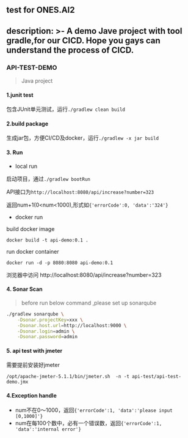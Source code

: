test for ONES.AI2
---
description: >-
  A demo Jave project with tool gradle,for our CICD.
  Hope you gays can understand the process of CICD.
---


### API-TEST-DEMO
>Java project



#### 1.junit test
包含JUnit单元测试，运行`./gradlew clean build`

#### 2.build package
生成jar包，方便CI/CD及docker，运行`./gradlew -x jar build`

#### 3. Run

- local run

启动项目，通过`./gradlew bootRun`

API接口为`http://localhost:8080/api/increase?number=323`

返回num+1(0<num<1000),形式如`{'errorCode':0, 'data':'324'}`

- docker run

build docker image

`docker build -t api-demo:0.1 .`

run docker container

`docker run -d -p 8080:8080 api-demo:0.1 `

浏览器中访问 http://localhost:8080/api/increase?number=323


#### 4. Sonar Scan
>before run below command ,please set up sonarqube

```bash
./gradlew sonarqube \
    -Dsonar.projectKey=xxx \
    -Dsonar.host.url=http://localhost:9000 \
    -Dsonar.login=admin \
    -Dsonar.password=admin
```

#### 5. api test with jmeter

需要提前安装好jmeter

`/opt/apache-jmeter-5.1.1/bin/jmeter.sh  -n -t api-test/api-test-demo.jmx`


#### 4.Exception handle
- num不在0～1000，返回`{'errorCode':1, 'data':'please input [0,1000]'}`
- num在每100个数中，必有一个错误数，返回`{'errorCode':1, 'data':'internal error'}`
